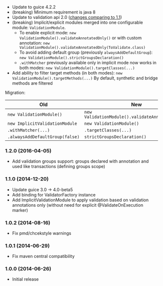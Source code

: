 * Update to guice 4.2.2
* (breaking) Minimum requirement is java 8
* Update to validation api 2.0 ([changes comparing to 1.1](https://beanvalidation.org/2.0/))
* (breaking) Implicit/explicit modules merged into one configurable module: `ValidationModule`.    
    - To enable explicit mode: `new ValidationModule().validateAnnotatedOnly()` 
        or with custom annotation: `new ValidationModule().validateAnnotatedOnly(ToValidate.class)`
    - To avoid adding default group (previously `alwaysAddDefaultGroup`): `new ValidationModule().strictGroupsDeclaration()`
    - `.withMatcher` previously available only in implicit mode now works in both modes:
        `new ValidationModule().targetClasses(...)` 
* Add ability to filter target methods (in both modes): `new ValidationModule().targetMethods(...)`
    By default, synthetic and bridge methods are filtered      

Migration:

Old | New
----|----
`new ValidationModule()` |`new ValidationModule().validateAnnotatedOnly()`
`new ImplicitValidationModule` | `new ValidationModule()`   
`.withMatcher(...)` | `.targetClasses(...)` 
`.alwaysAddDefaultGroup(false)` | `strictGroupsDeclaration()`


### 1.2.0 (2016-04-05)
* Add validation groups support: groups declared with annotation and used like transactions (defining groups scope)

### 1.1.0 (2014-12-20)
* Update guice 3.0 -> 4.0-beta5
* Add binding for ValidatorFactory instance
* Add ImplicitValidationModule to apply validation based on validation annotations only (without need for explicit @ValidateOnExecution marker)

### 1.0.2 (2014-08-16)
* Fix pmd/chcekstyle warnings

### 1.0.1 (2014-06-29)
* Fix maven central compatibility

### 1.0.0 (2014-06-26)
* Initial release
